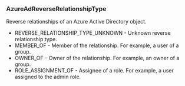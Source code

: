 ### AzureAdReverseRelationshipType
Reverse relationships of an Azure Active Directory object.

- REVERSE_RELATIONSHIP_TYPE_UNKNOWN - Unknown reverse relationship type.
- MEMBER_OF - Member of the relationship. For example, a user of a group.
- OWNER_OF - Owner of the relationship. For example, an owner of a group.
- ROLE_ASSIGNMENT_OF - Assignee of a role. For example, a user assigned to the admin role.
